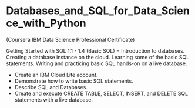 # Databases_and_SQL_for_Data_Science_with_Python

(Coursera IBM Data Science Professional Certificate)

Getting Started with SQL 1.1 - 1.4 (Basic SQL) = Introduction to databases. Creating a database instance on the cloud. Learning some of the basic SQL statements. Writing and practicing basic SQL hands-on on a live database.
- Create an IBM Cloud Lite account.
- Demonstrate how to write basic SQL statements.
- Describe SQL and Databases.
- Create and execute CREATE TABLE, SELECT, INSERT, and DELETE SQL statements with a live database.
